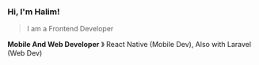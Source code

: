 ### Hi, I'm Halim!

> I am a Frontend Developer

**Mobile And Web Developer** &#12299; React Native (Mobile Dev), Also with Laravel (Web Dev)



